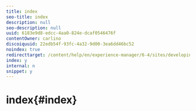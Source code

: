 ```yaml
---
title: index
seo-title: index
description: null
seo-description: null
uuid: 6183e9d8-edcc-4aa0-824e-dcaf0546476f
contentOwner: carlino
discoiquuid: 22edb54f-93fc-4a32-9d00-3ea6dd46bc52
noindex: true
redirecttarget: /content/help/en/experience-manager/6-4/sites/developing/using/reference-materials
index: y
internal: n
snippet: y
---
```


# index{#index}

